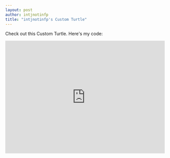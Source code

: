 ```yaml
---
layout: post
author: intjnotinfp
title: "intjnotinfp's Custom Turtle"
---
```


Check out this Custom Turtle. Here's my code:
<iframe src="https://trinket.io/embed/python/e7a87ec907" width="100%" height="356" frameborder="0" marginwidth="0" marginheight="0" allowfullscreen></iframe>
